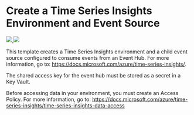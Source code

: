 # Create a Time Series Insights Environment and Event Source

<a href="https://portal.azure.com/#create/Microsoft.Template/uri/https%3A%2F%2Fraw.githubusercontent.com%2FAzure%2Fazure-quickstart-templates%2Fmaster%2F201-timeseriesinsights-create-environment-with-eventsource%2azuredeploy.json" target="_blank">
    <img src="http://azuredeploy.net/deploybutton.png"/>
</a>
<a href="http://armviz.io/#/?load=https%3A%2F%2Fraw.githubusercontent.com%2FAzure%2Fazure-quickstart-templates%2Fmaster%2F201-timeseriesinsights-create-environment-with-eventsource%2azuredeploy.json" target="_blank">
    <img src="http://armviz.io/visualizebutton.png"/>
</a>

This template creates a Time Series Insights environment and a child event source configured to consume events from an Event Hub. For more information, go to: https://docs.microsoft.com/azure/time-series-insights/.

The shared access key for the event hub must be stored as a secret in a Key Vault.

Before accessing data in your environment, you must create an Access Policy. For more information, go to: https://docs.microsoft.com/azure/time-series-insights/time-series-insights-data-access